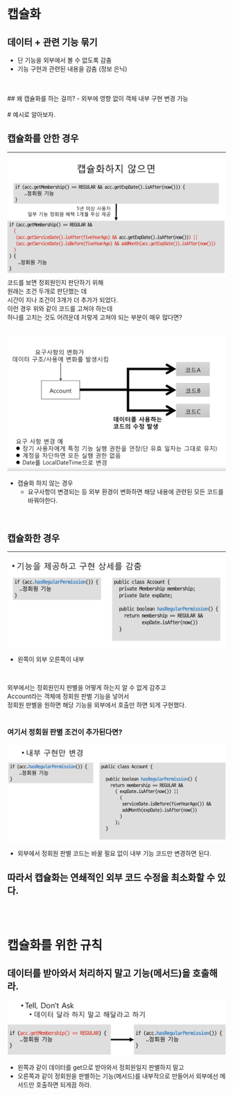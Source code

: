 # 캡슐화

데이터 + 관련 기능 묶기
--
- 단 기능을 외부에서 볼 수 없도록 감춤
- 기능 구현과 관련된 내용을 감춤 (정보 은닉)
<br/>
<br/>
## 왜 캡슐화를 하는 걸끼?
- 외부에 영향 없이 객체 내부 구현 변경 가능
<br/>
<br/>
# 예시로 알아보자.
<br/>

## 캡슐화를 안한 경우
___
![](../../assets/2023-01-30-18-40-26.png)
코드를 보면 정회원인지 판단하기 위해  
원래는 조건 두개로 판단했는 데  
시간이 지나 조건이 3개가 더 추가가 되었다.  
이런 경우 위와 같이 코드를 고쳐야 하는데  
하나를 고치는 것도 어려운데 저렇게 고쳐야 되는 부분이 매우 많다면?  
<br/>
<br/>
![](../../assets/2023-01-30-18-42-19.png)
- 캡슐화 하지 않는 경우
  - 요구사항이 변경되는 등 외부 환경이 변화하면 해당 내용에 관련된 모든 코드를 바꿔야한다.

<br/>

## 캡슐화한 경우
___
![](../../assets/2023-01-30-18-46-21.png)
- 왼쪽이 외부 오른쪽이 내부    
<br/>

외부에서는 정회원인지 판별을 어떻게 하는지 알 수 없게 감추고    
Account라는 객체에 정회원 판별 기능을 넣어서  
정회원 판별을 원하면 해당 기능을 외부에서 호출만 하면 되게 구현했다.
<br/>
<br/>

### 여기서 정회원 판별 조건이 추가된다면?
![](../../assets/2023-01-30-18-50-04.png)
- 외부에서 정회원 판별 코드는 바꿀 필요 없이 내부 기능 코드만 변경하면 된다.

## 따라서 캡슐화는 연쇄적인 외부 코드 수정을 최소화할 수 있다.
<br/>
<br/>

# 캡슐화를 위한 규칙

데이터를 받아와서 처리하지 말고 기능(메서드)을 호출해라.
--
![](../../assets/2023-01-30-18-57-29.png)
- 왼쪽과 같이 데이터를 get으로 받아와서 정회원일지 판별하지 말고  
- 오른쪽과 같이 정회원을 판별하는 기능(메서드)를 내부적으로 만들어서 외부에선 메서드만 호출하면 되게끔 하라.